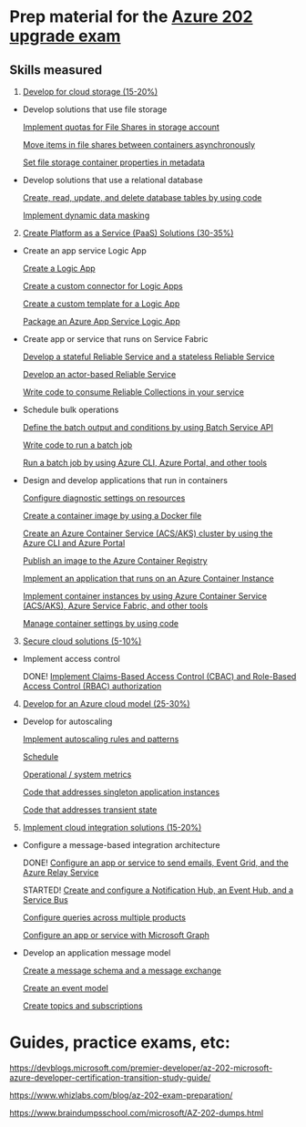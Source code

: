 # Prep material for the [Azure 202 upgrade exam](https://www.microsoft.com/en-us/learning/exam-az-202.aspx)

## Skills measured
1. [Develop for cloud storage (15-20%)](https://github.com/jgoergen/Azure202Prep/tree/master/DevelopForCloudStorage)

  * Develop solutions that use file storage
  
     [Implement quotas for File Shares in storage account](https://github.com/jgoergen/Azure202Prep/blob/master/DevelopForCloudStorage/Implement%20quotasForFileSharesInStorageAccount.md)

     [Move items in file shares between containers asynchronously](https://github.com/jgoergen/Azure202Prep/blob/master/DevelopForCloudStorage/MoveItemsInFileSharesBetweenContainersAsynchronously.md)
     
     [Set file storage container properties in metadata](https://github.com/jgoergen/Azure202Prep/blob/master/DevelopForCloudStorage/SetFileStorageContainerPropertiesInMetadata.md)

  * Develop solutions that use a relational database
  
     [Create, read, update, and delete database tables by using code](https://github.com/jgoergen/Azure202Prep/blob/master/DevelopForCloudStorage/CreateReadUpdateAndDeleteDatabaseTablesByUsingCode.md)
     
     [Implement dynamic data masking](https://github.com/jgoergen/Azure202Prep/blob/master/DevelopForCloudStorage/ImplementDynamicDataMasking.md)

2. [Create Platform as a Service (PaaS) Solutions (30-35%)](https://github.com/jgoergen/Azure202Prep/tree/master/CreatePlatformAsAServiceSolutions)

  * Create an app service Logic App
  
    [Create a Logic App](https://github.com/jgoergen/Azure202Prep/blob/master/CreatePlatformAsAServiceSolutions/CreateALogicApp.md)
    
    [Create a custom connector for Logic Apps](https://github.com/jgoergen/Azure202Prep/blob/master/CreatePlatformAsAServiceSolutions/CreateACustomConnectorForLogicApps.md)
    
    [Create a custom template for a Logic App](https://github.com/jgoergen/Azure202Prep/blob/master/CreatePlatformAsAServiceSolutions/CreateACustomTemplateForALogicApp.md)
    
    [Package an Azure App Service Logic App](https://github.com/jgoergen/Azure202Prep/blob/master/CreatePlatformAsAServiceSolutions/PackageAnAzureAppServiceLogicApp.md)

  * Create app or service that runs on Service Fabric

    [Develop a stateful Reliable Service and a stateless Reliable Service](https://github.com/jgoergen/Azure202Prep/blob/master/CreatePlatformAsAServiceSolutions/DevelopAStatefulReliableServiceAndAStatelessReliableService.md)
    
    [Develop an actor-based Reliable Service](https://github.com/jgoergen/Azure202Prep/blob/master/CreatePlatformAsAServiceSolutions/DevelopAnActorBasedReliableService.md)
    
    [Write code to consume Reliable Collections in your service](https://github.com/jgoergen/Azure202Prep/blob/master/CreatePlatformAsAServiceSolutions/WriteCodeToConsumeReliableCollectionsInYourService.md)

  * Schedule bulk operations

    [Define the batch output and conditions by using Batch Service API](https://github.com/jgoergen/Azure202Prep/blob/master/CreatePlatformAsAServiceSolutions/DefineTheBatchOutputAndConditionsByUsingBatchServiceAPI.md)
    
    [Write code to run a batch job](https://github.com/jgoergen/Azure202Prep/blob/master/CreatePlatformAsAServiceSolutions/WriteCodeToRunABatchJob.md)
    
    [Run a batch job by using Azure CLI, Azure Portal, and other tools](https://github.com/jgoergen/Azure202Prep/blob/master/CreatePlatformAsAServiceSolutions/RunABatchJobByUsingAzureCLIAzurePortalAndOtherTools.md)

  * Design and develop applications that run in containers

    [Configure diagnostic settings on resources](https://github.com/jgoergen/Azure202Prep/blob/master/CreatePlatformAsAServiceSolutions/ConfigureDiagnosticSettingsOnResources.md)
    
    [Create a container image by using a Docker file](https://github.com/jgoergen/Azure202Prep/blob/master/CreatePlatformAsAServiceSolutions/CreateAContainerImageByUsingADockerFile.md)
    
    [Create an Azure Container Service (ACS/AKS) cluster by using the Azure CLI and Azure Portal](https://github.com/jgoergen/Azure202Prep/blob/master/CreatePlatformAsAServiceSolutions/CreateAnAzureContainerServiceClusterByUsingTheAzureCLIAndAzurePortal.md)
    
    [Publish an image to the Azure Container Registry](https://github.com/jgoergen/Azure202Prep/blob/master/CreatePlatformAsAServiceSolutions/PublishAnImageToTheAzureContainerRegistry.md)
    
    [Implement an application that runs on an Azure Container Instance](https://github.com/jgoergen/Azure202Prep/blob/master/CreatePlatformAsAServiceSolutions/ImplementAnApplicationThatRunsOnAnAzureContainerInstance.md)
    
    [Implement container instances by using Azure Container Service (ACS/AKS), Azure Service Fabric, and other tools](https://github.com/jgoergen/Azure202Prep/blob/master/CreatePlatformAsAServiceSolutions/ImplementContainerInstancesByUsingAzureContainerService.md)
    
    [Manage container settings by using code](https://github.com/jgoergen/Azure202Prep/blob/master/CreatePlatformAsAServiceSolutions/ManageContainerSettingsByUsingCode.md)
    
3. [Secure cloud solutions (5-10%)](https://github.com/jgoergen/Azure202Prep/tree/master/SecureCloudSolutions)

  * Implement access control

    DONE! [Implement Claims-Based Access Control (CBAC) and Role-Based Access Control (RBAC) authorization](https://github.com/jgoergen/Azure202Prep/blob/master/SecureCloudSolutions/ImplementAccessControl.md)
    
4. [Develop for an Azure cloud model (25-30%)](https://github.com/jgoergen/Azure202Prep/tree/master/DevelopForAnAzureCloudModel)

  * Develop for autoscaling

    [Implement autoscaling rules and patterns](https://github.com/jgoergen/Azure202Prep/blob/master/DevelopForAnAzureCloudModel/ImplementAutoscalingRulesAndPatterns.md)
    
    [Schedule](https://github.com/jgoergen/Azure202Prep/blob/master/DevelopForAnAzureCloudModel/Schedule.md)
    
    [Operational / system metrics](https://github.com/jgoergen/Azure202Prep/blob/master/DevelopForAnAzureCloudModel/OperationalSystemMetrics.md)
    
    [Code that addresses singleton application instances](https://github.com/jgoergen/Azure202Prep/blob/master/DevelopForAnAzureCloudModel/CodeThatAddressesSingletonApplicationInstances.md)
    
    [Code that addresses transient state](https://github.com/jgoergen/Azure202Prep/blob/master/DevelopForAnAzureCloudModel/CodeThatAddressesTransientState.md)

5. [Implement cloud integration solutions (15-20%)](https://github.com/jgoergen/Azure202Prep/tree/master/ImplementCloudIntegrationSolutions)

  * Configure a message-based integration architecture

    DONE! [Configure an app or service to send emails, Event Grid, and the Azure Relay Service](https://github.com/jgoergen/Azure202Prep/blob/master/ImplementCloudIntegrationSolutions/ConfigureAnAppOrServiceToSendEmailsEventGridAndTheAzureRelayService.md)
    
    STARTED! [Create and configure a Notification Hub, an Event Hub, and a Service Bus](https://github.com/jgoergen/Azure202Prep/blob/master/ImplementCloudIntegrationSolutions/CreateAndConfigureANotificationHubAnEventHubAndAServiceBus.md)
    
    [Configure queries across multiple products](https://github.com/jgoergen/Azure202Prep/blob/master/ImplementCloudIntegrationSolutions/ConfigureQueriesAcrossMultipleProducts.md)
    
    [Configure an app or service with Microsoft Graph](https://github.com/jgoergen/Azure202Prep/blob/master/ImplementCloudIntegrationSolutions/ConfigureAnAppOrServiceWithMicrosoftGraph.md)

  * Develop an application message model

    [Create a message schema and a message exchange](https://github.com/jgoergen/Azure202Prep/blob/master/ImplementCloudIntegrationSolutions/CreateAMessageSchemaAndAMessageExchange.md)
    
    [Create an event model](https://github.com/jgoergen/Azure202Prep/blob/master/ImplementCloudIntegrationSolutions/CreateAnEventModel.md)
    
    [Create topics and subscriptions](https://github.com/jgoergen/Azure202Prep/blob/master/ImplementCloudIntegrationSolutions/CreateTopicsAndSubscriptions.md)
    
# Guides, practice exams, etc:
https://devblogs.microsoft.com/premier-developer/az-202-microsoft-azure-developer-certification-transition-study-guide/

https://www.whizlabs.com/blog/az-202-exam-preparation/

https://www.braindumpsschool.com/microsoft/AZ-202-dumps.html

